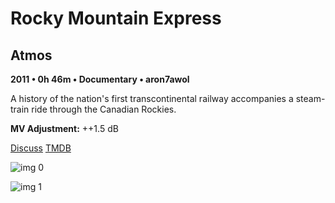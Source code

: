 # Rocky Mountain Express

## Atmos

**2011 • 0h 46m • Documentary • aron7awol**

A history of the nation's first transcontinental railway accompanies a steam-train ride through the Canadian Rockies.

**MV Adjustment:** ++1.5 dB

[Discuss](https://www.avsforum.com/threads/bass-eq-for-filtered-movies.2995212/post-57698020)  [TMDB](381427)

![img 0](https://i.imgur.com/UWGT7Mj.jpg)

![img 1](https://i.imgur.com/4Ebw7Gw.png)

